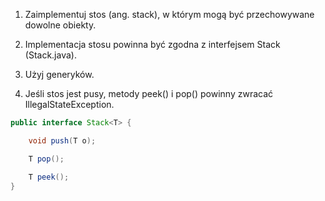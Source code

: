 1. Zaimplementuj stos (ang. stack), w którym mogą być przechowywane dowolne obiekty.

2. Implementacja stosu powinna być zgodna z interfejsem Stack (Stack.java).

3. Użyj generyków.

4. Jeśli stos jest pusy, metody peek() i pop() powinny zwracać IllegalStateException.

```java
public interface Stack<T> {

    void push(T o);

    T pop();

    T peek();
}

```
